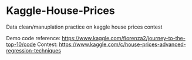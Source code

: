 # Kaggle-House-Prices
Data clean/manuplation practice on kaggle house prices contest

Demo code reference: https://www.kaggle.com/fiorenza2/journey-to-the-top-10/code
Contest: https://www.kaggle.com/c/house-prices-advanced-regression-techniques
